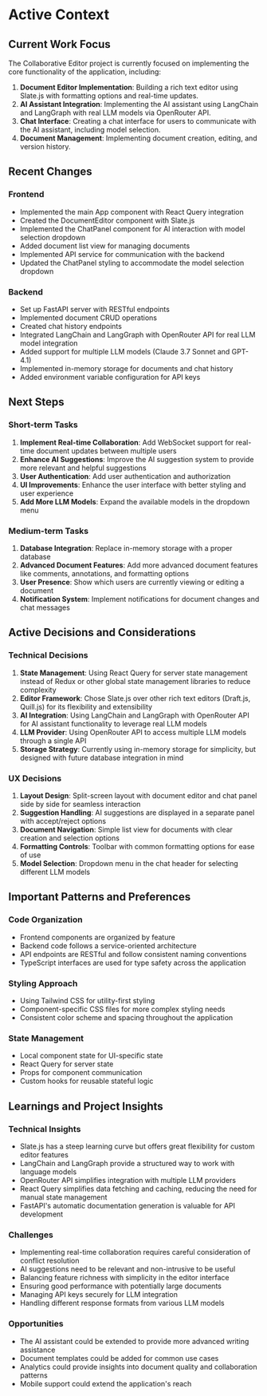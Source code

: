 # Active Context

## Current Work Focus

The Collaborative Editor project is currently focused on implementing the core functionality of the application, including:

1. **Document Editor Implementation**: Building a rich text editor using Slate.js with formatting options and real-time updates.
2. **AI Assistant Integration**: Implementing the AI assistant using LangChain and LangGraph with real LLM models via OpenRouter API.
3. **Chat Interface**: Creating a chat interface for users to communicate with the AI assistant, including model selection.
4. **Document Management**: Implementing document creation, editing, and version history.

## Recent Changes

### Frontend
- Implemented the main App component with React Query integration
- Created the DocumentEditor component with Slate.js
- Implemented the ChatPanel component for AI interaction with model selection dropdown
- Added document list view for managing documents
- Implemented API service for communication with the backend
- Updated the ChatPanel styling to accommodate the model selection dropdown

### Backend
- Set up FastAPI server with RESTful endpoints
- Implemented document CRUD operations
- Created chat history endpoints
- Integrated LangChain and LangGraph with OpenRouter API for real LLM model integration
- Added support for multiple LLM models (Claude 3.7 Sonnet and GPT-4.1)
- Implemented in-memory storage for documents and chat history
- Added environment variable configuration for API keys

## Next Steps

### Short-term Tasks
1. **Implement Real-time Collaboration**: Add WebSocket support for real-time document updates between multiple users
2. **Enhance AI Suggestions**: Improve the AI suggestion system to provide more relevant and helpful suggestions
3. **User Authentication**: Add user authentication and authorization
4. **UI Improvements**: Enhance the user interface with better styling and user experience
5. **Add More LLM Models**: Expand the available models in the dropdown menu

### Medium-term Tasks
1. **Database Integration**: Replace in-memory storage with a proper database
2. **Advanced Document Features**: Add more advanced document features like comments, annotations, and formatting options
3. **User Presence**: Show which users are currently viewing or editing a document
4. **Notification System**: Implement notifications for document changes and chat messages

## Active Decisions and Considerations

### Technical Decisions
1. **State Management**: Using React Query for server state management instead of Redux or other global state management libraries to reduce complexity
2. **Editor Framework**: Chose Slate.js over other rich text editors (Draft.js, Quill.js) for its flexibility and extensibility
3. **AI Integration**: Using LangChain and LangGraph with OpenRouter API for AI assistant functionality to leverage real LLM models
4. **LLM Provider**: Using OpenRouter API to access multiple LLM models through a single API
5. **Storage Strategy**: Currently using in-memory storage for simplicity, but designed with future database integration in mind

### UX Decisions
1. **Layout Design**: Split-screen layout with document editor and chat panel side by side for seamless interaction
2. **Suggestion Handling**: AI suggestions are displayed in a separate panel with accept/reject options
3. **Document Navigation**: Simple list view for documents with clear creation and selection options
4. **Formatting Controls**: Toolbar with common formatting options for ease of use
5. **Model Selection**: Dropdown menu in the chat header for selecting different LLM models

## Important Patterns and Preferences

### Code Organization
- Frontend components are organized by feature
- Backend code follows a service-oriented architecture
- API endpoints are RESTful and follow consistent naming conventions
- TypeScript interfaces are used for type safety across the application

### Styling Approach
- Using Tailwind CSS for utility-first styling
- Component-specific CSS files for more complex styling needs
- Consistent color scheme and spacing throughout the application

### State Management
- Local component state for UI-specific state
- React Query for server state
- Props for component communication
- Custom hooks for reusable stateful logic

## Learnings and Project Insights

### Technical Insights
- Slate.js has a steep learning curve but offers great flexibility for custom editor features
- LangChain and LangGraph provide a structured way to work with language models
- OpenRouter API simplifies integration with multiple LLM providers
- React Query simplifies data fetching and caching, reducing the need for manual state management
- FastAPI's automatic documentation generation is valuable for API development

### Challenges
- Implementing real-time collaboration requires careful consideration of conflict resolution
- AI suggestions need to be relevant and non-intrusive to be useful
- Balancing feature richness with simplicity in the editor interface
- Ensuring good performance with potentially large documents
- Managing API keys securely for LLM integration
- Handling different response formats from various LLM models

### Opportunities
- The AI assistant could be extended to provide more advanced writing assistance
- Document templates could be added for common use cases
- Analytics could provide insights into document quality and collaboration patterns
- Mobile support could extend the application's reach
